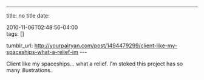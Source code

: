---
title: no title
date:

 2010-11-06T02:48:56-04:00  
tags:  []

tumblr_url:
http://yourpalryan.com/post/1494479299/client-like-my-spaceships-what-a-relief-im
\-\--

Client like my spaceships... what a relief. I'm stoked this project has
so many illustrations.
